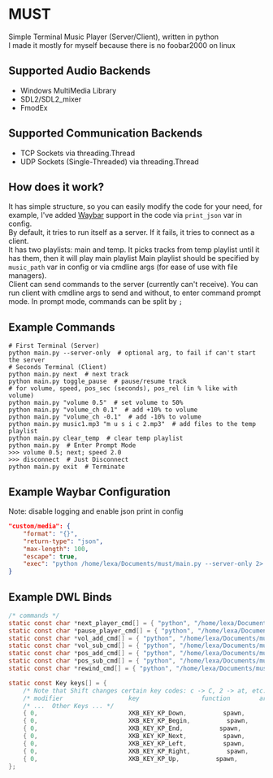 # MUST
Simple Terminal Music Player (Server/Client), written in python <br />
I made it mostly for myself because there is no foobar2000 on linux
## Supported Audio Backends
 - Windows MultiMedia Library
 - SDL2/SDL2_mixer
 - FmodEx
## Supported Communication Backends
 - TCP Sockets via threading.Thread
 - UDP Sockets (Single-Threaded) via threading.Thread
## How does it work?
It has simple structure, so you can easily modify the code for your need,
for example, I've added [Waybar](https://github.com/Alexays/Waybar) support in the code via `print_json` var in config. <br />
By default, it tries to run itself as a server.
If it fails, it tries to connect as a client. <br />
It has two playlists: main and temp.
It picks tracks from temp playlist until it has them, then it will play main playlist
Main playlist should be specified by `music_path` var in config or via cmdline args (for ease of use with file managers). <br />
Client can send commands to the server (currently can't receive).
You can run client with cmdline args to send and without, to enter command prompt mode.
In prompt mode, commands can be split by `;`
## Example Commands
```shell
# First Terminal (Server)
python main.py --server-only  # optional arg, to fail if can't start the server
# Seconds Terminal (Client)
python main.py next  # next track
python main.py toggle_pause  # pause/resume track
# for volume, speed, pos_sec (seconds), pos_rel (in % like with volume)
python main.py "volume 0.5"  # set volume to 50%
python main.py "volume_ch 0.1"  # add +10% to volume
python main.py "volume_ch -0.1"  # add -10% to volume
python main.py music1.mp3 "m u s i c 2.mp3"  # add files to the temp playlist
python main.py clear_temp  # clear temp playlist
python main.py  # Enter Prompt Mode
>>> volume 0.5; next; speed 2.0
>>> disconnect  # Just Disconnect
python main.py exit  # Terminate
```
## Example Waybar Configuration
Note: disable logging and enable json print in config
```json
"custom/media": {
    "format": "{}",
    "return-type": "json",
    "max-length": 100,
    "escape": true,
    "exec": "python /home/lexa/Documents/must/main.py --server-only 2> /dev/null"
}
```

## Example DWL Binds
```c
/* commands */
static const char *next_player_cmd[] = { "python", "/home/lexa/Documents/must/main.py", "--client-only", "next", NULL };
static const char *pause_player_cmd[] = { "python", "/home/lexa/Documents/must/main.py", "--client-only", "toggle_pause", NULL };
static const char *vol_add_cmd[] = { "python", "/home/lexa/Documents/must/main.py", "--client-only", "volume_ch 0.05", NULL };
static const char *vol_sub_cmd[] = { "python", "/home/lexa/Documents/must/main.py", "--client-only", "volume_ch -0.05", NULL };
static const char *pos_add_cmd[] = { "python", "/home/lexa/Documents/must/main.py", "--client-only", "pos_sec_ch 10", NULL };
static const char *pos_sub_cmd[] = { "python", "/home/lexa/Documents/must/main.py", "--client-only", "pos_sec_ch -10", NULL };
static const char *rewind_cmd[] = { "python", "/home/lexa/Documents/must/main.py", "--client-only", "rewind", NULL };

static const Key keys[] = {
	/* Note that Shift changes certain key codes: c -> C, 2 -> at, etc. */
	/* modifier                  key                 function        argument */
    /* ...  Other Keys ... */
	{ 0,                         XKB_KEY_KP_Down,          spawn,          {.v = next_player_cmd} },
	{ 0,                         XKB_KEY_KP_Begin,          spawn,          {.v = pause_player_cmd} },
	{ 0,                         XKB_KEY_KP_End,          spawn,          {.v = pos_sub_cmd} },
	{ 0,                         XKB_KEY_KP_Next,          spawn,          {.v = pos_add_cmd} },
	{ 0,                         XKB_KEY_KP_Left,          spawn,          {.v = vol_sub_cmd} },
	{ 0,                         XKB_KEY_KP_Right,          spawn,          {.v = vol_add_cmd} },
	{ 0,                         XKB_KEY_KP_Up,          spawn,          {.v = rewind_cmd} }
};
```
